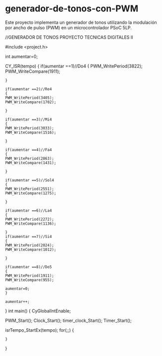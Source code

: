 # generador-de-tonos-con-PWM
Este proyecto implementa un generador de tonos utilizando la modulación por ancho de pulso (PWM) en un microcontrolador PSoC 5LP. 

//GENERADOR DE TONOS PROYECTO TECNICAS DIGITALES II

#include <project.h>

int aumentar=0;

CY_ISR(tempo)
{
    if(aumentar ==1)//Do4
    {
    PWM_WritePeriod(3822);
    PWM_WriteCompare(1911);
   
    }
    
    if(aumentar ==2)//Re4
    {
    PWM_WritePeriod(3405);
    PWM_WriteCompare(1702);
    
    }
    
    if(aumentar ==3)//Mi4
    {
    PWM_WritePeriod(3033);
    PWM_WriteCompare(1516);
    
    }
    
    if(aumentar ==4)//Fa4
    {
    PWM_WritePeriod(2863);
    PWM_WriteCompare(1431);
   
    }
    
    if(aumentar ==5)//Sol4
    {
    PWM_WritePeriod(2551);
    PWM_WriteCompare(1275);
    
    }
    
    if(aumentar ==6)//La4
    {
    PWM_WritePeriod(2272);
    PWM_WriteCompare(1136);
    
    }
    if(aumentar ==7)//Si4
    {
    PWM_WritePeriod(2024);
    PWM_WriteCompare(1012);
   
    }
    
    if(aumentar ==8)//Do5
    {
    PWM_WritePeriod(1911);
    PWM_WriteCompare(955);
    
    aumentar=0;
    }
    
    aumentar++;
}
int main()
{
    CyGlobalIntEnable;
    
PWM_Start();
Clock_Start();
timer_clock_Start();
Timer_Start();


isrTempo_StartEx(tempo);
    for(;;)
    {
        
    }
}
